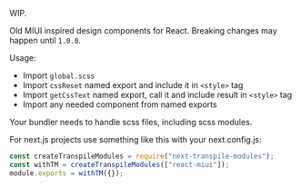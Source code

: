 WIP.

Old MIUI inspired design components for React. Breaking changes may happen until `1.0.0`.

Usage:
- Import `global.scss`
- Import `cssReset` named export and include it in `<style>` tag
- Import `getCssText` named export, call it and include result in `<style>` tag
- Import any needed component from named exports

Your bundler needs to handle scss files, including scss modules.

For next.js projects use something like this with your next.config.js:
```typescript
const createTranspileModules = require("next-transpile-modules");
const withTM = createTranspileModules(["react-miui"]);
module.exports = withTM({});
```
